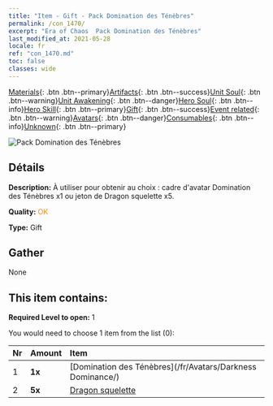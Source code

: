 ```yaml
---
title: "Item - Gift - Pack Domination des Ténèbres"
permalink: /con_1470/
excerpt: "Era of Chaos  Pack Domination des Ténèbres"
last_modified_at: 2021-05-28
locale: fr
ref: "con_1470.md"
toc: false
classes: wide
---
```

 [Materials](/ItemsFR/){: .btn .btn--primary}[Artifacts](/ItemsFR/Artifacts/){: .btn .btn--success}[Unit Soul](/ItemsFR/UnitSoul/){: .btn .btn--warning}[Unit Awakening](/ItemsFR/UnitAwakening/){: .btn .btn--danger}[Hero Soul](/ItemsFR/HeroSoul/){: .btn .btn--info}[Hero Skill](/ItemsFR/HeroSkill/){: .btn .btn--primary}[Gift](/ItemsFR/Gift/){: .btn .btn--success}[Event related](/ItemsFR/Events/){: .btn .btn--warning}[Avatars](/ItemsFR/Avatars/){: .btn .btn--danger}[Consumables](/ItemsFR/Consumables/){: .btn .btn--info}[Unknown](/ItemsFR/Unknown/){: .btn .btn--primary}

 ![Pack Domination des Ténèbres](/images/t/i_907084.png)

## Détails
 **Description:** À utiliser pour obtenir au choix : cadre d'avatar Domination des Ténèbres x1 ou jeton de Dragon squelette x5.

 **Quality:** <span style="color: #FF8C00">OK</span>

 **Type:** Gift

## Gather

  None

## This item contains:

 **Required Level to open:** 1

 You would need to choose 1 item from the list (0):

  | Nr | Amount |     Item    |
  |:---|:-------|:------------|
  | 1 |  **1x** | [Domination des Ténèbres](/fr/Avatars/Darkness Dominance/) |  | 
  | 2 |  **5x** | [Dragon squelette](/ItemsFR/unt_214/) |  | 
